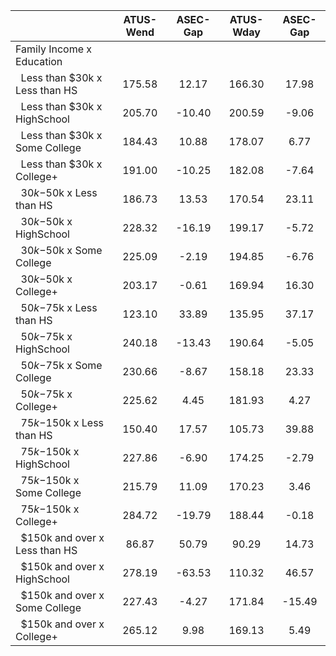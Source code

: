 
|                      |    ATUS-Wend |     ASEC-Gap |    ATUS-Wday |     ASEC-Gap |
| -------------------- | :----------: | :----------: | :----------: | :----------: |
| Family Income x Education |              |              |              |              |
| &nbsp;&nbsp;Less than $30k x Less than HS |       175.58 |        12.17 |       166.30 |        17.98 |
| &nbsp;&nbsp;Less than $30k x HighSchool |       205.70 |       -10.40 |       200.59 |        -9.06 |
| &nbsp;&nbsp;Less than $30k x Some College |       184.43 |        10.88 |       178.07 |         6.77 |
| &nbsp;&nbsp;Less than $30k x College+ |       191.00 |       -10.25 |       182.08 |        -7.64 |
| &nbsp;&nbsp;$30k-$50k x Less than HS |       186.73 |        13.53 |       170.54 |        23.11 |
| &nbsp;&nbsp;$30k-$50k x HighSchool |       228.32 |       -16.19 |       199.17 |        -5.72 |
| &nbsp;&nbsp;$30k-$50k x Some College |       225.09 |        -2.19 |       194.85 |        -6.76 |
| &nbsp;&nbsp;$30k-$50k x College+ |       203.17 |        -0.61 |       169.94 |        16.30 |
| &nbsp;&nbsp;$50k-$75k x Less than HS |       123.10 |        33.89 |       135.95 |        37.17 |
| &nbsp;&nbsp;$50k-$75k x HighSchool |       240.18 |       -13.43 |       190.64 |        -5.05 |
| &nbsp;&nbsp;$50k-$75k x Some College |       230.66 |        -8.67 |       158.18 |        23.33 |
| &nbsp;&nbsp;$50k-$75k x College+ |       225.62 |         4.45 |       181.93 |         4.27 |
| &nbsp;&nbsp;$75k-$150k x Less than HS |       150.40 |        17.57 |       105.73 |        39.88 |
| &nbsp;&nbsp;$75k-$150k x HighSchool |       227.86 |        -6.90 |       174.25 |        -2.79 |
| &nbsp;&nbsp;$75k-$150k x Some College |       215.79 |        11.09 |       170.23 |         3.46 |
| &nbsp;&nbsp;$75k-$150k x College+ |       284.72 |       -19.79 |       188.44 |        -0.18 |
| &nbsp;&nbsp;$150k and over x Less than HS |        86.87 |        50.79 |        90.29 |        14.73 |
| &nbsp;&nbsp;$150k and over x HighSchool |       278.19 |       -63.53 |       110.32 |        46.57 |
| &nbsp;&nbsp;$150k and over x Some College |       227.43 |        -4.27 |       171.84 |       -15.49 |
| &nbsp;&nbsp;$150k and over x College+ |       265.12 |         9.98 |       169.13 |         5.49 |


